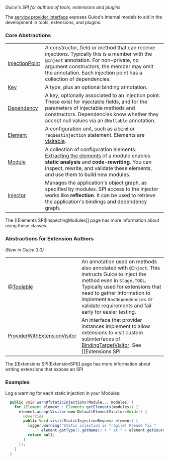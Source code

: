_Guice's SPI for authors of tools, extensions and plugins_

The [service provider interface](http://google.github.io/guice/api-docs/latest/javadoc/com/google/inject/spi/package-summary.html) exposes Guice's internal models to aid in the development in tools, extensions, and plugins. 

### Core Abstractions

|    |    | 
|----|----|
|[InjectionPoint](http://google.github.io/guice/api-docs/latest/javadoc/com/google/inject/spi/InjectionPoint.html) | A constructor, field or method that can receive injections. Typically this is a member with the `@Inject` annotation. For non-private, no argument constructors, the member may omit the annotation. Each injection point has a collection of dependencies. |
|[Key](http://google.github.io/guice/api-docs/latest/javadoc/com/google/inject/Key.html) | A type, plus an optional binding annotation.|
|[Dependency](http://google.github.io/guice/api-docs/latest/javadoc/com/google/inject/spi/Dependency.html) | A key, optionally associated to an injection point. These exist for injectable fields, and for the parameters of injectable methods and constructors. Dependencies know whether they accept null values via an `@Nullable` annotation.|
|[Element](http://google.github.io/guice/api-docs/latest/javadoc/com/google/inject/spi/Element.html) | A configuration unit, such as a `bind` or `requestInjection` statement. Elements are [visitable](http://google.github.io/guice/api-docs/latest/javadoc/com/google/inject/spi/ElementVisitor.html). |
|[Module](http://google.github.io/guice/api-docs/latest/javadoc/com/google/inject/Module.html) | A collection of configuration elements. [Extracting the elements](http://google.github.io/guice/api-docs/latest/javadoc/com/google/inject/spi/Elements.html#getElements(java.lang.Iterable)) of a module enables **static analysis** and **code-rewriting**. You can inspect, rewrite, and validate these elements, and use them to build new modules. |
|[Injector](http://google.github.io/guice/api-docs/latest/javadoc/com/google/inject/Injector.html) | Manages the application's object graph, as specified by modules. SPI access to the injector works like **reflection**. It can be used to retrieve the application's bindings and dependency graph. |

The [[Elements SPI|InspectingModules]] page has more information about using these classes.
<p>

### Abstractions for Extension Authors

_(New in Guice 3.0)_

|    |    | 
|----|----|
[@Toolable](http://google.github.io/guice/api-docs/latest/javadoc/com/google/inject/spi/Toolable.html) | An annotation used on methods also annotated with `@Inject`.  This instructs Guice to inject the method even in `Stage.TOOL`.  Typically used for extensions that need to gather information to implement `HasDependencies` or validate requirements and fail early for easier testing.
[ProviderWithExtensionVisitor](http://google.github.io/guice/api-docs/latest/javadoc/com/google/inject/spi/ProviderWithExtensionVisitor.html) | An interface that provider instances implement to allow extensions to visit custom subinterfaces of [BindingTargetVisitor](http://google.github.io/guice/api-docs/latest/javadoc/com/google/inject/spi/BindingTargetVisitor.html).  See [[Extensions SPI|ExtensionSPI]] for more information.

The [[Extensions SPI|ExtensionSPI]] page has more information about writing extensions that expose an SPI

### Examples

Log a warning for each static injection in your Modules:
```java
  public void warnOfStaticInjections(Module... modules) { 
    for (Element element : Elements.getElements(modules)) { 
      element.acceptVisitor(new DefaultElementVisitor<Void>() { 
        @Override 
        public Void visit(StaticInjectionRequest element) { 
          logger.warning("Static injection is fragile! Please fix " 
              + element.getType().getName() + " at " + element.getSource()); 
          return null; 
        } 
      }); 
    } 
  } 
```